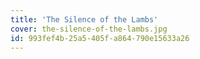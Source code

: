 ```yaml
---
title: 'The Silence of the Lambs'
cover: the-silence-of-the-lambs.jpg
id: 993fef4b-25a5-405f-a864-790e15633a26
---
```


